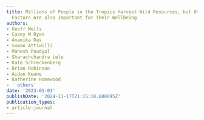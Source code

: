 ```yaml
---
title: Millions of People in the Tropics Harvest Wild Resources, but Other Socio-Economic
  Factors Are also Important for Their Wellbeing
authors:
- Geoff Wells
- Casey M Ryan
- Anamika Das
- Suman Attiwilli
- Mahesh Poudyal
- Sharachchandra Lele
- Kate Schreckenberg
- Brian Robinson
- Aidan Keane
- Katherine Homewood
- ' others'
date: '2023-01-01'
publishDate: '2024-11-17T21:15:18.688895Z'
publication_types:
- article-journal
---
```

